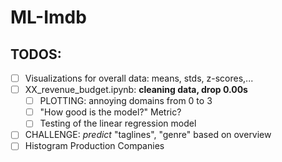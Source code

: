 # ML-Imdb

## TODOS:
- [ ] Visualizations for overall data: means, stds, z-scores,...
- [ ] XX_revenue_budget.ipynb: **cleaning data, drop 0.00s**
  - [ ] PLOTTING: annoying domains from 0 to 3
  - [ ] "How good is the model?" Metric?
  - [ ] Testing of the linear regression model
- [ ] CHALLENGE: *predict* "taglines", "genre" based on overview
- [ ] Histogram Production Companies
